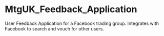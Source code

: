 # MtgUK_Feedback_Application

User Feedback Application for a Facebook trading group. Integrates with Facebook to search and vouch for other users. 
